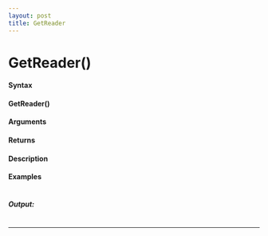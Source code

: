 ```yaml
---
layout: post
title: GetReader
---
```


# GetReader()


#### Syntax

#### GetReader()

#### Arguments

#### Returns

#### Description

#### Examples

```

```

##### Output:

```

```

---
